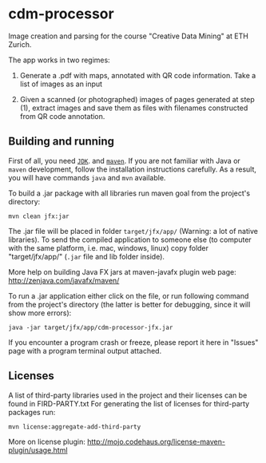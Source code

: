 # cdm-processor
Image creation and parsing for the course "Creative Data Mining" at ETH Zurich.

The app works in two regimes:

1) Generate a .pdf with maps, annotated with QR code information.
Take a list of images as an input

2) Given a scanned (or photographed) images of pages generated at step (1), extract images and save them as files with filenames constructed from QR code annotation.

## Building and running

First of all, you need
[`JDK`](http://www.oracle.com/technetwork/java/javase/downloads/index.html).
and
[`maven`](https://maven.apache.org/).
If you are not familiar with Java or `maven` development, follow the installation instructions carefully.
As a result, you will have commands `java` and `mvn` available.

To build a .jar package with all libraries run maven goal from the project's directory:

    mvn clean jfx:jar

The .jar file will be placed in folder `target/jfx/app/`
(Warning: a lot of native libraries).
To send the compiled application to someone else (to computer with the same platform, i.e. mac, windows, linux)
copy folder "target/jfx/app/" (`.jar` file and lib folder inside).

More help on building Java FX jars at maven-javafx plugin web page: http://zenjava.com/javafx/maven/

To run a .jar application either click on the file,
or run following command from the project's directory (the latter is better for debugging, since it will show more errors):

    java -jar target/jfx/app/cdm-processor-jfx.jar

If you encounter a program crash or freeze, please report it here in "Issues" page with a program terminal output attached.

## Licenses

A list of third-party libraries used in the project and their licenses can be found in FIRD-PARTY.txt
For generating the list of licenses for third-party packages run:

    mvn license:aggregate-add-third-party

More on license plugin: http://mojo.codehaus.org/license-maven-plugin/usage.html 

